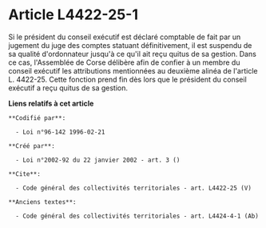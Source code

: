 # Article L4422-25-1

Si le président du conseil exécutif est déclaré comptable de fait par un jugement du juge des comptes statuant
définitivement, il est suspendu de sa qualité d'ordonnateur jusqu'à ce qu'il ait reçu quitus de sa gestion. Dans ce cas,
l'Assemblée de Corse délibère afin de confier à un membre du conseil exécutif les attributions mentionnées au deuxième alinéa
de l'article L. 4422-25. Cette fonction prend fin dès lors que le président du conseil exécutif a reçu quitus de sa gestion.

**Liens relatifs à cet article**

	**Codifié par**:

	  - Loi n°96-142 1996-02-21

	**Créé par**:

	  - Loi n°2002-92 du 22 janvier 2002 - art. 3 ()

	**Cite**:

	  - Code général des collectivités territoriales - art. L4422-25 (V)

	**Anciens textes**:

	  - Code général des collectivités territoriales - art. L4424-4-1 (Ab)
